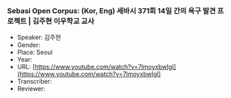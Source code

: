 ### Sebasi Open Corpus: (Kor, Eng) 세바시 371회 14일 간의 욕구 발견 프로젝트 | 김주현 이우학교 교사

- Speaker: 김주현
- Gender: 
- Place: Seoul
- Year: 
- URL: [https://www.youtube.com/watch?v=7lmoyxbwIgI](https://www.youtube.com/watch?v=7lmoyxbwIgI)
- Transcriber: 
- Reviewer: 


